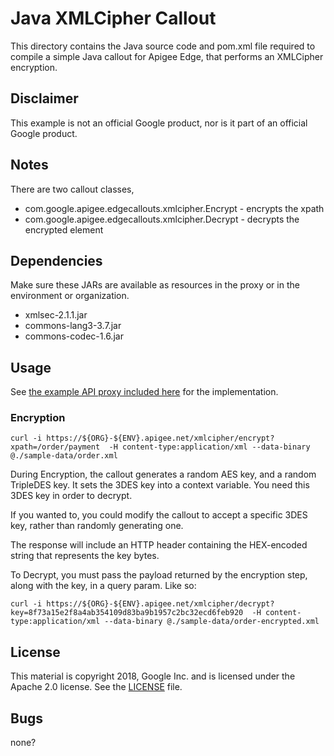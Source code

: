 # Java XMLCipher Callout

This directory contains the Java source code and pom.xml file required to
compile a simple Java callout for Apigee Edge, that performs an XMLCipher encryption.

## Disclaimer

This example is not an official Google product, nor is it part of an official Google product.

## Notes

There are two callout classes,

* com.google.apigee.edgecallouts.xmlcipher.Encrypt - encrypts the xpath
* com.google.apigee.edgecallouts.xmlcipher.Decrypt - decrypts the encrypted element


## Dependencies

Make sure these JARs are available as resources in the  proxy or in the environment or organization.

* xmlsec-2.1.1.jar
* commons-lang3-3.7.jar
* commons-codec-1.6.jar


## Usage

See [the example API proxy included here](./bundle) for the implementation.

### Encryption

```
curl -i https://${ORG}-${ENV}.apigee.net/xmlcipher/encrypt?xpath=/order/payment  -H content-type:application/xml --data-binary @./sample-data/order.xml
```

During Encryption, the callout generates a random AES key, and a random TripleDES key. It sets the 3DES key into a context variable.  You need this 3DES key in order to decrypt.

If you wanted to, you could modify the callout to accept a specific 3DES key, rather than randomly generating one.

The response will include an HTTP header containing the HEX-encoded string that represents the key bytes.

To Decrypt, you must pass the payload returned by the encryption step, along with the key, in a query param. Like so:

```
curl -i https://${ORG}-${ENV}.apigee.net/xmlcipher/decrypt?key=8f73a15e2f8a4ab354109d83ba9b1957c2bc32ecd6feb920  -H content-type:application/xml --data-binary @./sample-data/order-encrypted.xml
```



## License

This material is copyright 2018, Google Inc.
and is licensed under the Apache 2.0 license. See the [LICENSE](LICENSE) file.


## Bugs

none?
